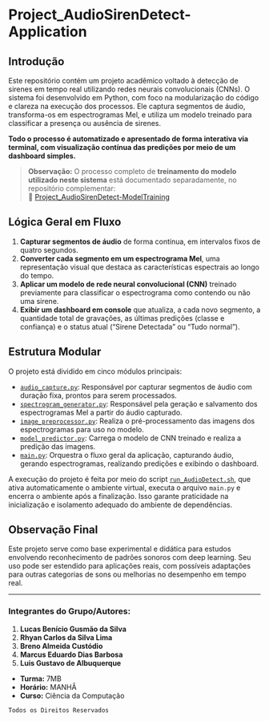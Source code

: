 # Project_AudioSirenDetect-Application

## Introdução

Este repositório contém um projeto acadêmico voltado à detecção de sirenes em tempo real utilizando redes neurais convolucionais (CNNs). O sistema foi desenvolvido em Python, com foco na modularização do código e clareza na execução dos processos. Ele captura segmentos de áudio, transforma-os em espectrogramas Mel, e utiliza um modelo treinado para classificar a presença ou ausência de sirenes. 

**Todo o processo é automatizado e apresentado de forma interativa via terminal, com visualização contínua das predições por meio de um dashboard simples.**

> **Observação:** O processo completo de **treinamento do modelo utilizado neste sistema** está documentado separadamente, no repositório complementar:  
> 🔗 [Project_AudioSirenDetect-ModelTraining](https://github.com/lukebgds/Project_AudioSirenDetect-ModelTraining)

## Lógica Geral em Fluxo

1. **Capturar segmentos de áudio** de forma contínua, em intervalos fixos de quatro segundos.  
2. **Converter cada segmento em um espectrograma Mel**, uma representação visual que destaca as características espectrais ao longo do tempo.  
3. **Aplicar um modelo de rede neural convolucional (CNN)** treinado previamente para classificar o espectrograma como contendo ou não uma sirene.  
4. **Exibir um dashboard em console** que atualiza, a cada novo segmento, a quantidade total de gravações, as últimas predições (classe e confiança) e o status atual (“Sirene Detectada” ou “Tudo normal”).

## Estrutura Modular

O projeto está dividido em cinco módulos principais:

- [`audio_capture.py`](https://github.com/lukebgds/Project_AudioSirenDetect-CNN/blob/main/src/audio_capture.py): Responsável por capturar segmentos de áudio com duração fixa, prontos para serem processados.  
- [`spectrogram_generator.py`](https://github.com/lukebgds/Project_AudioSirenDetect-CNN/blob/main/src/spectrogram_generator.py): Responsável pela geração e salvamento dos espectrogramas Mel a partir do áudio capturado.  
- [`image_preprocessor.py`](https://github.com/lukebgds/Project_AudioSirenDetect-CNN/blob/main/src/image_preprocessor.py): Realiza o pré-processamento das imagens dos espectrogramas para uso no modelo.  
- [`model_predictor.py`](https://github.com/lukebgds/Project_AudioSirenDetect-CNN/blob/main/src/model_predictor.py): Carrega o modelo de CNN treinado e realiza a predição das imagens.  
- [`main.py`](https://github.com/lukebgds/Project_AudioSirenDetect-CNN/blob/main/src/main.py): Orquestra o fluxo geral da aplicação, capturando áudio, gerando espectrogramas, realizando predições e exibindo o dashboard.

A execução do projeto é feita por meio do script [`run_AudioDetect.sh`](https://github.com/lukebgds/Project_AudioSirenDetect-CNN/blob/main/scripts/run_AudioDetect.sh), que ativa automaticamente o ambiente virtual, executa o arquivo `main.py` e encerra o ambiente após a finalização. Isso garante praticidade na inicialização e isolamento adequado do ambiente de dependências.

## Observação Final

Este projeto serve como base experimental e didática para estudos envolvendo reconhecimento de padrões sonoros com deep learning. Seu uso pode ser estendido para aplicações reais, com possíveis adaptações para outras categorias de sons ou melhorias no desempenho em tempo real.

---

### Integrantes do Grupo/Autores:

1. **Lucas Benício Gusmão da Silva**
2. **Rhyan Carlos da Silva Lima**
3. **Breno Almeida Custódio**
4. **Marcus Eduardo Dias Barbosa**
5. **Luis Gustavo de Albuquerque**
- **Turma:** 7MB
- **Horário:** MANHÂ
- **Curso:** Ciência da Computação

``Todos os Direitos Reservados``
